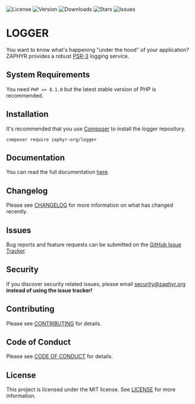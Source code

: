![License](https://img.shields.io/github/license/zaphyr-org/logger?style=for-the-badge)
![Version](https://img.shields.io/packagist/v/zaphyr-org/logger?style=for-the-badge)
![Downloads](https://img.shields.io/packagist/dt/zaphyr-org/logger?style=for-the-badge)
![Stars](https://img.shields.io/github/stars/zaphyr-org/logger?style=for-the-badge)
![Issues](https://img.shields.io/github/issues/zaphyr-org/logger?style=for-the-badge)

# LOGGER

You want to know what's happening "under the hood" of your application? ZAPHYR provides a robust
[PSR-3](https://www.php-fig.org/psr/psr-3/) logging service.

## System Requirements

You need `PHP => 8.1.0` but the latest stable version of PHP is recommended.

## Installation

It's recommended that you use [Composer](https://getcomposer.org/) to install the logger repository.

```console
composer require zaphyr-org/logger
```

## Documentation

You can read the full documentation [here](https://zaphyr.org/docs/2.x/repositories/logger).

## Changelog

Please see [CHANGELOG](CHANGELOG.md) for more information on what has changed recently.

## Issues

Bug reports and feature requests can be submitted on the [GitHub Issue Tracker](https://github.com/zaphyr-org/logger/issues).

## Security

If you discover security related issues, please email security@zaphyr.org **instead of using the issue tracker!**

## Contributing

Please see [CONTRIBUTING](https://zaphyr.org/contributions) for details.

## Code of Conduct

Please see [CODE OF CONDUCT](https://zaphyr.org/contributions#code-of-conduct) for details.

## License

This project is licensed under the MIT license. See [LICENSE](LICENSE.md) for more information.
